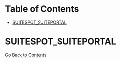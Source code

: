 <h1 id='contents'>Table of Contents</h1>

- [SUITESPOT_SUITEPORTAL](#suitespot_suiteportal)

# SUITESPOT_SUITEPORTAL

[Go Back to Contents](#contents)
